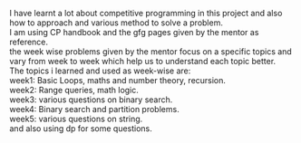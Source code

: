 I have learnt a lot about competitive programming in this project and also how to approach and various method to solve a problem.  
I am using CP handbook and the gfg pages given by the mentor as reference.   
the week wise problems given by the mentor focus on a specific topics and vary from week to week which help us to understand each topic better.  
The topics i learned and used as week-wise are:  
week1: Basic Loops, maths and number theory, recursion.  
week2: Range queries, math logic.  
week3: various questions on binary search.  
week4: Binary search and partition problems.  
week5: various questions on string.  
and also using dp for some questions.  
